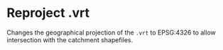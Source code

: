 # Reproject .vrt
Changes the geographical projection of the `.vrt` to EPSG:4326 to allow intersection with the catchment shapefiles.
